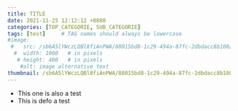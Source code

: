 ```yaml
---
title: TITLE
date: 2021-11-25 12:12:12 +0800
categories: [TOP_CATEGORIE, SUB_CATEGORIE]
tags: [test]     # TAG names should always be lowercase
#image: 
 #   src: /sb6A5lYWczLQBl8fiAnPWA/88015bd8-1c29-494a-87fc-2dbdacc8b100/public
  #  width: 1000   # in pixels
   # height: 400   # in pixels
    #alt: image alternative text
thumbnail: /sb6A5lYWczLQBl8fiAnPWA/88015bd8-1c29-494a-87fc-2dbdacc8b100/public
---
```


* This one is also a test
* This is defo a test